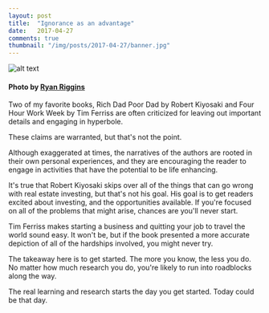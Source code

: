 ```yaml
---
layout: post
title:  "Ignorance as an advantage"
date:   2017-04-27
comments: true
thumbnail: "/img/posts/2017-04-27/banner.jpg"
---
```

[banner]:/img/posts/2017-04-27/banner.jpg

![alt text][banner]

#### Photo by [Ryan Riggins](https://unsplash.com/@ryan_riggins)

Two of my favorite books, Rich Dad Poor Dad by Robert Kiyosaki and Four Hour Work Week by Tim Ferriss are often criticized for leaving out important details and engaging in hyperbole.

These claims are warranted, but that's not the point.

Although exaggerated at times, the narratives of the authors are rooted in their own personal experiences, and they are encouraging the reader to engage in activities that have the potential to be life enhancing.

It's true that Robert Kiyosaki skips over all of the things that can go wrong with real estate investing, but that's not his goal.  His goal is to get readers excited about investing, and the opportunities available.  If you're focused on all of the problems that might arise, chances are you'll never start.

Tim Ferriss makes starting a business and quitting your job to travel the world sound easy. It won't be, but if the book presented a more accurate depiction of all of the hardships involved, you might never try.

The takeaway here is to get started.  The more you know, the less you do.  No matter how much research you do, you're likely to run into roadblocks along the way.

The real learning and research starts the day you get started. Today could be that day.
